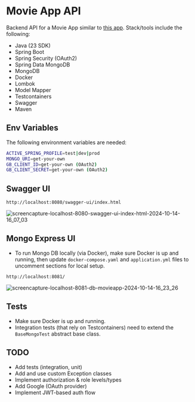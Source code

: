 # Movie App API

Backend API for a Movie App similar to [this app](https://react-movies-list.netlify.app/).
Stack/tools include the following:

- Java (23 SDK)
- Spring Boot
- Spring Security (OAuth2)
- Spring Data MongoDB
- MongoDB
- Docker
- Lombok
- Model Mapper
- Testcontainers
- Swagger
- Maven

## Env Variables

The following environment variables are needed:

```bash
ACTIVE_SPRING_PROFILE=test|dev|prod
MONGO_URI=get-your-own
GB_CLIENT_ID=get-your-own (OAuth2)
GB_CLIENT_SECRET=get-your-own (OAuth2)
```

## Swagger UI

`http://localhost:8080/swagger-ui/index.html`

![screencapture-localhost-8080-swagger-ui-index-html-2024-10-14-16_07_03](https://github.com/user-attachments/assets/4e946b6d-9c89-4844-b22e-a2d7f6dbad50)

## Mongo Express UI

- To run Mongo DB locally (via Docker), make sure Docker is up and running, then update `docker-compose.yaml` and `application.yml` files to uncomment sections for local setup.

`http://localhost:8081/`

![screencapture-localhost-8081-db-movieapp-2024-10-14-16_23_26](https://github.com/user-attachments/assets/c10deabb-4750-45c7-a975-a8873f15ac47)


## Tests

- Make sure Docker is up and running.
- Integration tests (that rely on Testcontainers) need to extend the `BaseMongoTest` abstract base class.

## TODO

- Add tests (integration, unit)
- Add and use custom Exception classes
- Implement authorization & role levels/types
- Add Google (OAuth provider)
- Implement JWT-based auth flow

